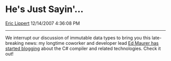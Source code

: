 <div id="page">

# He's Just Sayin'...

[Eric Lippert](https://social.msdn.microsoft.com/profile/Eric%20Lippert) 12/14/2007 4:36:08 PM

-----

<div id="content">

<div class="mine">

We interrupt our discussion of immutable data types to bring you this late-breaking news: my longtime coworker and developer lead [Ed Maurer has started blogging](http://blogs.msdn.com/ed_maurer/default.aspx) about the C\# compiler and related technologies. Check it out\!

</div>

</div>

</div>

